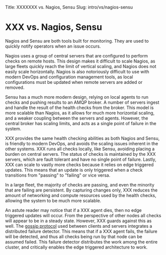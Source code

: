 Title: XXXXXXX vs. Nagios, Sensu
Slug: intro/vs/nagios-sensu


# XXX vs. Nagios, Sensu

Nagios and Sensu are both tools built for monitoring. They are used
to quickly notify operators when an issue occurs.

Nagios uses a group of central servers that are configured to perform
checks on remote hosts. This design makes it difficult to scale Nagios,
as large fleets quickly reach the limit of vertical scaling, and Nagios
does not easily scale horizontally. Nagios is also notoriously
difficult to use with modern DevOps and configuration management tools,
as local configurations must be updated when remote servers are added
or removed.

Sensu has a much more modern design, relying on local agents to run
checks and pushing results to an AMQP broker. A number of servers
ingest and handle the result of the health checks from the broker. This model
is more scalable than Nagios, as it allows for much more horizontal scaling,
and a weaker coupling between the servers and agents. However, the central broker
has scaling limits, and acts as a single point of failure in the system.

XXX provides the same health checking abilities as both Nagios and Sensu,
is friendly to modern DevOps, and avoids the scaling issues inherent in the
other systems. XXX runs all checks locally, like Sensu, avoiding placing
a burden on central servers. The status of checks is maintained by the XXX
servers, which are fault tolerant and have no single point of failure.
Lastly, XXX can scale to vastly more checks because it relies on edge triggered
updates. This means that an update is only triggered when a check transitions
from "passing" to "failing" or vice versa.

In a large fleet, the majority of checks are passing, and even the minority
that are failing are persistent. By capturing changes only, XXX reduces
the amount of networking and compute resources used by the health checks,
allowing the system to be much more scalable.

An astute reader may notice that if a XXX agent dies, then no edge triggered
updates will occur. From the perspective of other nodes all checks will appear
to be in a steady state. However, XXX guards against this as well. The
[gossip protocol](/docs/internals/gossip.html) used between clients and servers
integrates a distributed failure detector. This means that if a XXX agent fails,
the failure will be detected, and thus all checks being run by that node can be
assumed failed. This failure detector distributes the work among the entire cluster,
and critically enables the edge triggered architecture to work.

